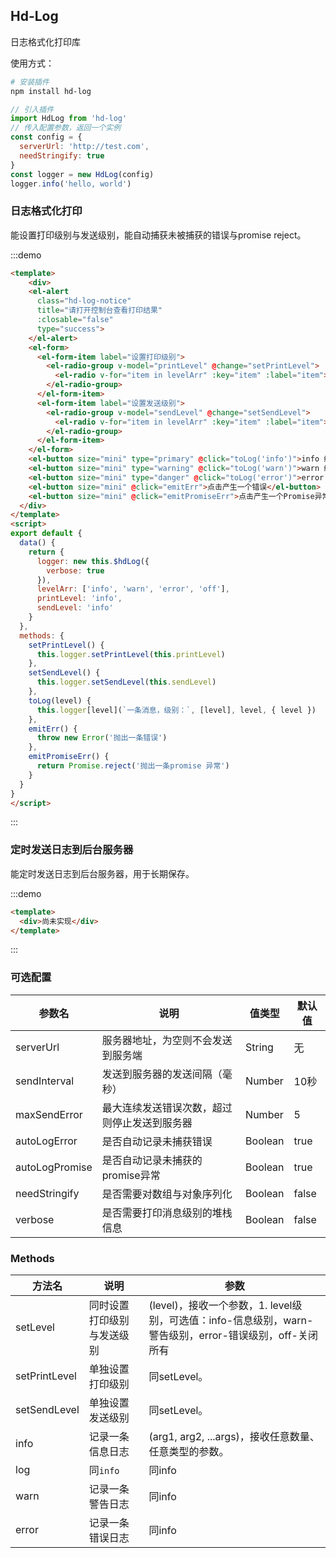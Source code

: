 ## Hd-Log

日志格式化打印库

使用方式：
``` bash
# 安装插件
npm install hd-log
```

```js
// 引入插件
import HdLog from 'hd-log'
// 传入配置参数，返回一个实例
const config = {
  serverUrl: 'http://test.com',
  needStringify: true
}
const logger = new HdLog(config)
logger.info('hello, world')
```

### 日志格式化打印

能设置打印级别与发送级别，能自动捕获未被捕获的错误与promise reject。

:::demo
```html
<template>
	<div>
    <el-alert
      class="hd-log-notice"
      title="请打开控制台查看打印结果"
      :closable="false"
      type="success">
    </el-alert>
    <el-form>
      <el-form-item label="设置打印级别">
        <el-radio-group v-model="printLevel" @change="setPrintLevel">
          <el-radio v-for="item in levelArr" :key="item" :label="item">{{item}}</el-radio>
        </el-radio-group>
      </el-form-item>
      <el-form-item label="设置发送级别">
        <el-radio-group v-model="sendLevel" @change="setSendLevel">
          <el-radio v-for="item in levelArr" :key="item" :label="item">{{item}}</el-radio>
        </el-radio-group>
      </el-form-item>
    </el-form>
    <el-button size="mini" type="primary" @click="toLog('info')">info 级别</el-button>
    <el-button size="mini" type="warning" @click="toLog('warn')">warn 级别</el-button>
    <el-button size="mini" type="danger" @click="toLog('error')">error 级别</el-button>
    <el-button size="mini" @click="emitErr">点击产生一个错误</el-button>
    <el-button size="mini" @click="emitPromiseErr">点击产生一个Promise异常</el-button>
  </div>
</template>
<script>
export default {
  data() {
    return {
      logger: new this.$hdLog({
        verbose: true
      }),
      levelArr: ['info', 'warn', 'error', 'off'],
      printLevel: 'info',
      sendLevel: 'info'
    }
  },
  methods: {
    setPrintLevel() {
      this.logger.setPrintLevel(this.printLevel)
    },
    setSendLevel() {
      this.logger.setSendLevel(this.sendLevel)
    },
    toLog(level) {
      this.logger[level](`一条消息，级别：`, [level], level, { level })
    },
    emitErr() {
      throw new Error('抛出一条错误')
    },
    emitPromiseErr() {
      return Promise.reject('抛出一条promise 异常')
    }
  }
}
</script>
```
:::

### 定时发送日志到后台服务器

能定时发送日志到后台服务器，用于长期保存。

:::demo
```html
<template>
  <div>尚未实现</div>
</template>
```
:::

### 可选配置
参数名 | 说明 | 值类型 | 默认值
--- | --- | --- | ---
serverUrl | 服务器地址，为空则不会发送到服务端 | String | 无
sendInterval | 发送到服务器的发送间隔（毫秒） | Number | 10秒
maxSendError | 最大连续发送错误次数，超过则停止发送到服务器 | Number | 5
autoLogError | 是否自动记录未捕获错误 | Boolean | true
autoLogPromise | 是否自动记录未捕获的promise异常 | Boolean | true
needStringify | 是否需要对数组与对象序列化 | Boolean | false
verbose | 是否需要打印消息级别的堆栈信息 | Boolean | false

### Methods

方法名|说明|参数
---|---|---|
setLevel | 同时设置打印级别与发送级别 | (level)，接收一个参数，1. level级别，可选值：info-信息级别，warn-警告级别，error-错误级别，off-关闭所有
setPrintLevel | 单独设置打印级别 | 同setLevel。
setSendLevel | 单独设置发送级别 | 同setLevel。
info | 记录一条信息日志 | (arg1, arg2, ...args)，接收任意数量、任意类型的参数。
log | 同`info` | 同info
warn | 记录一条警告日志 | 同info
error | 记录一条错误日志 | 同info
